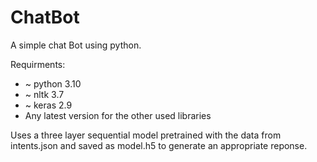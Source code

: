# ChatBot

A simple chat Bot using python.

Requirments:
- ~ python 3.10
- ~ nltk 3.7
- ~ keras 2.9
- Any latest version for the other used libraries

Uses a three layer sequential model pretrained with the data from intents.json and saved as model.h5 to generate an appropriate reponse.

